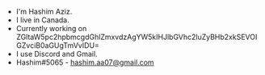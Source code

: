 - I'm Hashim Aziz. 
- I live in Canada. 
- Currently working on ZGltaW5pc2hpbmcgdGhlZmxvdzAgYW5kIHJlbGVhc2luZyBHb2xkSEVOIGZvciB0aGUgTmVvIDU=
- I use Discord and Gmail. 
- Hashim#5065 - hashim.aa07@gmail.com

<!---
Hashim-Was-Available/Hashim-Was-Available is a ✨ special ✨ repository because its `README.md` (this file) appears on your GitHub profile.
You can click the Preview link to take a look at your changes.
--->
